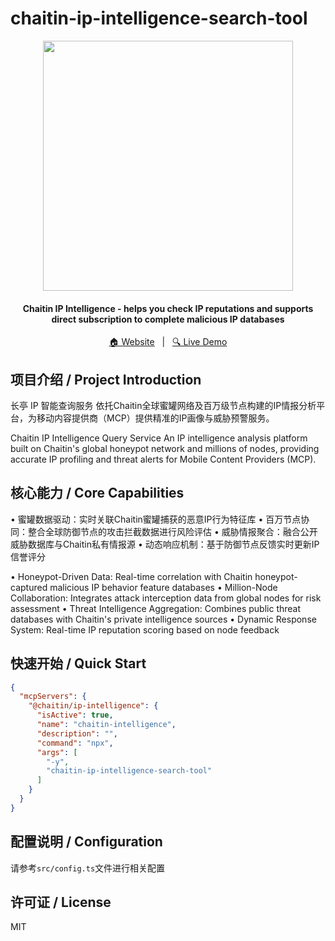 # chaitin-ip-intelligence-search-tool
<p align="center">
  <img src="https://rivers-collie.oss-accelerate.aliyuncs.com/cyber-wiki-prod/image/a1f5a962a797d045d8190def53f79666.png" width="400" />
</p>

<h4 align="center">
  Chaitin IP Intelligence - helps you check IP reputations and supports direct subscription to complete malicious IP databases
</h4>

<p align="center">
  <a target="_blank" href="https://ly.safepoint.cloud/HTogt8r">🏠 Website</a> &nbsp; | &nbsp;
  <a target="_blank" href="https://ly.safepoint.cloud/PLMm29N">🔍 Live Demo</a>
</p>

## 项目介绍 / Project Introduction

长亭 IP 智能查询服务 
依托Chaitin全球蜜罐网络及百万级节点构建的IP情报分析平台，为移动内容提供商（MCP）提供精准的IP画像与威胁预警服务。

Chaitin IP Intelligence Query Service
An IP intelligence analysis platform built on Chaitin's global honeypot network and millions of nodes, providing accurate IP profiling and threat alerts for Mobile Content Providers (MCP).

## 核心能力 / Core Capabilities

• 蜜罐数据驱动：实时关联Chaitin蜜罐捕获的恶意IP行为特征库
• 百万节点协同：整合全球防御节点的攻击拦截数据进行风险评估
• 威胁情报聚合：融合公开威胁数据库与Chaitin私有情报源
• 动态响应机制：基于防御节点反馈实时更新IP信誉评分

• Honeypot-Driven Data: Real-time correlation with Chaitin honeypot-captured malicious IP behavior feature databases
• Million-Node Collaboration: Integrates attack interception data from global nodes for risk assessment
• Threat Intelligence Aggregation: Combines public threat databases with Chaitin's private intelligence sources
• Dynamic Response System: Real-time IP reputation scoring based on node feedback

## 快速开始 / Quick Start
```json
{
  "mcpServers": {
    "@chaitin/ip-intelligence": {
      "isActive": true,
      "name": "chaitin-intelligence",
      "description": "",
      "command": "npx",
      "args": [
        "-y",
        "chaitin-ip-intelligence-search-tool"
      ]
    }
  }
}
```

## 配置说明 / Configuration
请参考`src/config.ts`文件进行相关配置

## 许可证 / License
MIT
